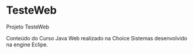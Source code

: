 # TesteWeb

Projeto TesteWeb

Conteúdo do Curso Java Web realizado na Choice Sistemas desenvolvido na engine Eclipe.
